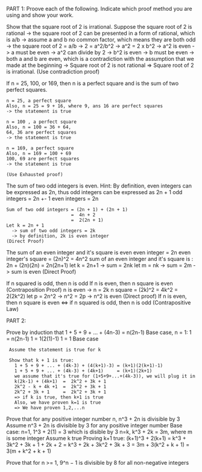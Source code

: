 PART 1:
Proove each of the following. Indicate which proof method you are using and show your work.

Show that the square root of 2 is irrational.
  Suppose the square root of 2 is rational 
  -> the square root of 2 can be presented in a form of rational, which is a/b
  -> assume a and b no common factor, which means they are both odd
  ->      the square root of 2 = a/b
  ->                   2 = a^2/b^2
  ->                  a^2 = 2 x b^2
  -> a^2 is even 
  -> a must be even
  -> a^2 can divide by 2
  -> b^2 is even 
  -> b must be even
  -> both a and b are even, which is a contradiction with the assumption that we made at the beginning
  -> Square root of 2 is not rational
  => Square root of 2 is irrational.
  (Use contradiction proof)
  
  If n = 25, 100, or 169, then n is a perfect square and is the sum of two perfect squares.
  
    n = 25, a perfect square
    Also, n = 25 = 9 + 16, where 9, ans 16 are perfect squares
    -> the statement is true
    
    n = 100 , a perfect square
    Also, n = 100 = 36 + 64, 
    64, 36 are perfect squares
    -> the statement is true
    
    n = 169, a perfect square
    Also, n = 169 = 100 + 69 
    100, 69 are perfect squares
    -> the statement is true
    
    (Use Exhausted proof)
   
   
The sum of two odd integers is even. Hint: By definition, even integers can be expressed as 2n, thus odd integers can be expressed as 2n + 1
    odd integers = 2n +- 1
    even integers = 2n
    
    Sum of two odd integers = (2n + 1) + (2n + 1)
                            =  4n + 2
                            =  2(2n + 1)
    Let k = 2n + 1
      -> sum of two odd integers = 2k 
      -> by definition, 2k is even integer
    (Direct Proof)
      
 The sum of an even integer and it's square is even
    even integer = 2n
    even integer's square = (2n)^2 = 4n^2
    sum of an even integer and it's square is :
          2n + (2n)(2n)
        = 2n(2n+1)
    let k = 2n+1
    ->  sum = 2nk
    let m = nk
    ->  sum = 2m
    ->  sum is even
    (Direct Proof)
    
  If n squared is odd, then n is odd
     If n is even, then n square is even
     (Contraposition Proof)
     n is even -> n = 2k
     n square = (2k)^2 = 4k^2 = 2(2k^2)
     let p = 2n^2
     -> n^2 = 2p
     -> n^2 is even
     (Direct proof)
     If n is even, then n square is even <=> if n squared is odd, then n is odd
     (Contrapositive Law)
     
 PART 2: 
 
 Prove by induction that 1 + 5 + 9 + ... + (4n-3) = n(2n-1)
    Base case, n = 1:
     1 = n(2n-1)
     1 = 1(2(1)-1)
     1 = 1  Base case 
     
     Assume the statement is true for k
     
     Show that k + 1 is true:
       1 + 5 + 9 + ... + (4k-3) + (4(k+1)-3) = (k+1)(2(k+1)-1)
       1 + 5 + 9 + ... + (4k-3) + (4k+1)     = (k+1)(2k+1)
       we assume that it's true for (1+5+9+...+(4k-3)), we will plug it in
       k(2k-1) + (4k+1)  =  2k^2 + 3k + 1
       2k^2 - k + 4k +1  =  2k^2 + 3k + 1
       2k^2 + 3k + 1     =  2k^2 + 3k + 1
       => if k is true, then k+1 is true
       Also, we have proven k=1 is true
       => We have proven 1,2,...n
       
   Prove that for any positive integer number n, n^3 + 2n is divisible by 3
       Assume n^3 + 2n is divisible by 3 for any positive integer number
       Base case: n=1, 1^3 + 2(1) = 3 which is disible by 3
                  n=k, k^3 + 2k = 3m, where m is some integer
                  Assume k true
       Proving k+1 true: 
            (k+1)^3 + 2(k+1) = k^3 + 3k^2 + 3k + 1 + 2k + 2 
                             = k^3 + 2k + 3k^2 + 3k + 3
                             = 3m       + 3(k^2 + k + 1)
                             = 3(m + k^2 + k + 1)
                             
       
   
     
   Prove that for n >= 1, 9^n − 1 is divisible by 8 for all non-negative integers
  
    
    
 
 
